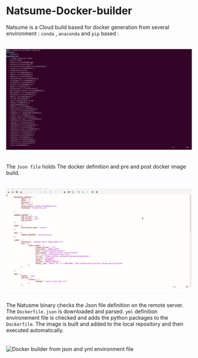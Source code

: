 # Natsume-Docker-builder
Natsume is a Cloud build based for docker generation from several environment : `conda` , `anaconda` and `pip` based :
<br/>
<br/>
<br/>
![Docker builder from json and yml environment file ](environmentyml.gif)
<br/>
<br/>
<br/>
The `Json file` holds The docker definition and pre and post docker image build.
<br/>
<br/>
<br/>
![Json environment file](json.gif)
<br/>
<br/>
<br/>
The Natusme binary checks the Json file definition on the remote server.
The `Dockerfile.json` is downloaded and parsed. `yml` definition environement file is checked and adds the python packages to the `Dockerfile`.
The image is built and added to the local repository and then executed automatically.
<br/>
<br/>
<br/>
![Docker builder from json and yml environment file ](out.gif)
